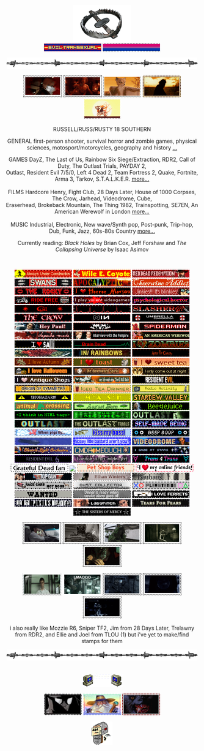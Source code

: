 <p align="center" > <a href="https://nightvisiongoggles.neocities.org/" title="MY NEOCITIES" target="_blank"/> <img src="line2.png" height="97.5px" width="152px"> </a> <br> <img src="eviltrans.gif"> <img src="bi.gif">
<p align="center"> <img src="barbwire.png"> <br> 
<p align="center"> <a href="https://outlast.fandom.com/wiki/Night_Hunter" title="NIGHT HUNTER from Outlast Trials"><img src="nh-exec.gif"></a> <a href="https://hero.fandom.com/wiki/Jimmy_(Hardcore_Henry)" title="JIMMY from Hardcore Henry"><img src="jimmy.gif"></a> <a href="https://fantasticmrfox.fandom.com/wiki/Ash" title="ASH from Fantastic Mr. Fox"><img src="fantasticmrfox.gif"></a> <a href="" title="BUBBA from TCM i don't kin him i just thought this stamp was nice"><img src="bubba.gif"></a> <a href="https://nightinthewoods.fandom.com/wiki/Gregg_Lee" title="GREGG from Night in The Woods"><img src="maeandgregg.gif"></a> </p> 
<!-- interests -->
<p align="center"> RUSSELL/RUSS/RUSTY 18 SOUTHERN</p>
<p align="center"> GENERAL first-person shooter, survival horror and zombie games, physical sciences, motosport/motorcycles, geography and history <a href="https://spacehey.com/praisethelard" title="SPACEHEY">...</a> <br>
<p align="center"> GAMES DayZ, The Last of Us, Rainbow Six Siege/Extraction, RDR2, Call of Duty, The Outlast Trials, PAYDAY 2, <br> Outlast, Resident Evil 7/5/0, Left 4 Dead 2, Team Fortress 2, Quake, Fortnite, Arma 3, Tarkov, S.T.A.L.K.E.R. <a href="https://steamcommunity.com/id/praisethegoodlard/" title="STEAM">more...</a> <br> <br> FILMS Hardcore Henry, Fight Club, 28 Days Later, House of 1000 Corpses, The Crow, Jarhead, Videodrome, Cube, <br> Eraserhead, Brokeback Mountain, The Thing 1982, Trainspotting, SE7EN, An American Werewolf in London <a href="https://letterboxd.com/pigfaced/" title="LETTERBOXD">more...</a> <br> <br> MUSIC Industrial, Electronic, New wave/Synth pop, Post-punk, Trip-hop, Dub, Funk, Jazz, 60s-80s Country <a href="https://www.last.fm/user/hydrograd" title="LAST.FM">more...</a> <br> <p align="center"> Currently reading: <i>Black Holes</i> by Brian Cox, Jeff Forshaw and <i>The Collapsing Universe</i> by Isaac Asimov</p>
<br>
<!-- blinkies section -->
<p align="center"> <img src="alwaysunderconstr.gif"> <img src="wile-e-coyote.gif"> <img src="RDR.gif"> <img src="swans.gifv" height="20" width="150"> <img src="apocalyptic.gif" height="20" width="150"> <img src="cheerwine.gif"> <img src="rockyhorror.gif"> <img src="horror-movies.gif"> <img src="jinkies.gif"> <img src="ride-free.gif"> <img src="violent-videogames.gif"> <img src="psych.gif"> <img src="coil.gifv" height="20" width="150"> <img src="pulse.gif"> <img src="slasher.gif"> <img src="thecrow.gif"> <img src="NIN.gifv" height="20" width="150"> <img src="umbrellacorp.gif" height="20" width="150"> <img src="americanpsycho.gif" height="20" width="150"> <img src="kmfdm.gif"> <img src="spiderman.gif"> <img src="depeche.gif" height="20" width="150"> <img src="iwtv.gif"> <img src="americanwerewolfinlondon.gif"> <img src="saw.gif"> <img src="braindead.gif"> <img src="zombies.gif"> <img src="salmon.gif"> <img src="radiohead.gif"> <!-- orange --> <img src="aliceinchains.gif" height="20" width="150"> <img src="autumn.gif"> <img src="toast.gif"> <img src="sweettea.gif"> <img src="lovehalloween.gif"> <img src="TDS.gifv" height="20" width="150"> <!-- yellow --> <img src="night.gif"> <img src="antiqueshops.gif"> <img src="tkk.gif" height="20" width="150"> <img src="RE7.gif" height="20" width="150"> <img src="originofsymmetry.gif"> <img src="iced-tea.gif"> <img src="radioactivity.gif"> <img src="biohazard.gif"> <img src="mash.gif"> <!-- green --> <img src="sdv.gif"> <img src="ac.gif"> <img src="august.gif"> <img src="beetlejuice.gif"> <img src="htmltags.gif" height="20" width="150"> <img src="the-matrix.gif" height="20" width="150"> <img src="whistleblower.gif"> <img src="outlast.gif"> <img src="theoutlasttrials.gif"> <!-- blue --> <img src="self-madebeing.gif"> <img src=pigsfly.gif"> <img src="kissmybass.gif"> <img src="beep boop.gif"> <img src="squid.gif" height="20" width="150"> <img src="bastard.gif"> <img src="videodrome.gif"> <img src="ELO.gifv"> <img src="cmdrmeouch.gif" height="20" width="150"> <!-- purple --> <img src="stargaze.gif"> <img src="RE6.gif" height="20" width="150"> <img src="lam.gif" height="20" width="150"> <img src="t4t.gif"> <img src="deadfan.gifv"> <img src="born-to-die.gif"> <img src="petshopboys.gifv"> <img src="online-friends.gif"> <img src="top-gun.gif"> <img src="ethan.gifv"> <img src="bauhaus.gif" height="20" width="150"> <img src="cars-not-dogs.gif"> <img src="dustcollector.gif"> <img src="ps.gif"> <img src="wanted.gif"> <img src="smokealarm.gif"> <img src="ferrets.gif"> <img src="pixies.gif"> <img src="labyrinth.gif"> <img src="tearsforfears.gifv" height="20" width="150"> <img src="sistersofmercy.gifv" height="20" width="150"> </p>
<!--stamps section-->
<p align="center"> <a href="https://hero.fandom.com/wiki/Jimmy_(Hardcore_Henry)" title="JIMMY from Hardcore Henry"><img src="driverjimmy.gif"></a> <a href="https://www.ubisoft.com/en-us/game/rainbow-six/siege/game-info/operators/smoke" title="SMOKE from Rainbow 6"><img src="smokestamp.gif"></a> <a href="https://hero.fandom.com/wiki/Jimmy_(Hardcore_Henry)" title="JIMMY from Hardcore Henry"><img src="ghilliejimmy.gif"></a> <a href="https://outlast.fandom.com/wiki/Night_Hunter" title="NIGHT HUNTER from Outlast Trials"><img src="nh-looking.gif"></a> <a href="https://sawfilms.fandom.com/wiki/Amanda_Young" title="AMANDA from SAW"><img src="amanda.gif"></a> </p>
<p align="center"> <a href="https://en.wikipedia.org/wiki/The_Narrator_(Fight_Club)" title="THE NARRATOR from Fight Club"><img src="narrator.gifv" width="101px" height="57px"></a> <a href="https://residentevil.fandom.com/wiki/Albert_Wesker" title="WESKER from Resident Evil"><img src="LMAOOO.gif" height="57px" width="101px"></a> <a href="https://payday.fandom.com/wiki/Cloaker_(Payday_2)" title="CLOAKERS from PAYDAY 2"<img src="cloaker.gif"></a> <a href="https://callofduty.fandom.com/wiki/John_Price" title="PRICE from Call of Duty: MW"><img src="price1.gif"></a> <a href="https://www.ubisoft.com/en-us/game/rainbow-six/siege/game-info/operators/glaz" title="GLAZ from Rainbow 6"><img src="glazstamp.gif"></a> <a href="https://callofduty.fandom.com/wiki/Keegan_P._Russ" title="KEEGAN P. RUSS from Call of Duty: Ghosts"><img src="keeganstealth.gif"></a> </p>
<p align="center"> i also really like Mozzie R6, Sniper TF2, Jim from 28 Days Later, Trelawny from RDR2, and Ellie and Joel from TLOU (1) but i've yet to make/find stamps for them </p>
<!-- friends -->
<p align="center"> <img src="barbwire.png"> <br> 
<br> <p align="center"> <a href="" title="MY FRIENDS"/> <img src="computeremail.gif"> </a>
<p align="center"> <a href="https://github.com/neurozoned" title="CODY"><img src="noir.png" height="56" width="99"></a> <a href="https://github.com/dethglok2000" title="TOKI"/><img src="fuckingevilwizard.png" height="56" width="99"></a> <a href="https://github.com/dogsoldiers" title="CHRIS"/><img src="werewolfinlondon.gif" height="56" width="99"></a>
<br> <p align="center"> <a href="https://jimmy.atabook.org/" title="ATABOOK"><img src="guestbook.gif"></a>
